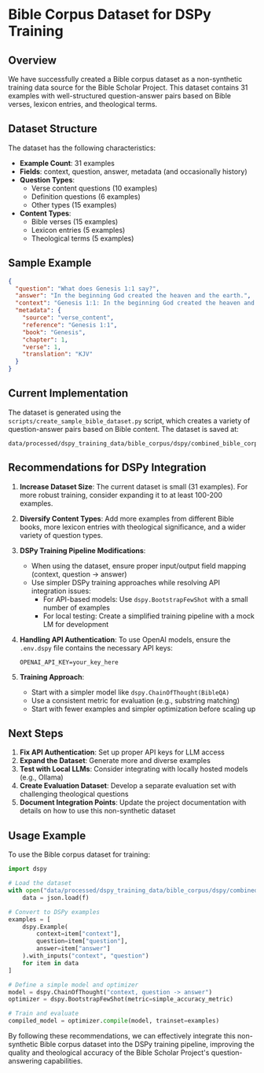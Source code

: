# Bible Corpus Dataset for DSPy Training

## Overview

We have successfully created a Bible corpus dataset as a non-synthetic training data source for the Bible Scholar Project. This dataset contains 31 examples with well-structured question-answer pairs based on Bible verses, lexicon entries, and theological terms.

## Dataset Structure

The dataset has the following characteristics:

- **Example Count**: 31 examples
- **Fields**: context, question, answer, metadata (and occasionally history)
- **Question Types**:
  - Verse content questions (10 examples)
  - Definition questions (6 examples)
  - Other types (15 examples)
- **Content Types**:
  - Bible verses (15 examples)
  - Lexicon entries (5 examples)
  - Theological terms (5 examples)

## Sample Example

```json
{
  "question": "What does Genesis 1:1 say?",
  "answer": "In the beginning God created the heaven and the earth.",
  "context": "Genesis 1:1: In the beginning God created the heaven and the earth.",
  "metadata": {
    "source": "verse_content",
    "reference": "Genesis 1:1",
    "book": "Genesis",
    "chapter": 1,
    "verse": 1,
    "translation": "KJV"
  }
}
```

## Current Implementation

The dataset is generated using the `scripts/create_sample_bible_dataset.py` script, which creates a variety of question-answer pairs based on Bible content. The dataset is saved at:

```
data/processed/dspy_training_data/bible_corpus/dspy/combined_bible_corpus_dataset.json
```

## Recommendations for DSPy Integration

1. **Increase Dataset Size**: The current dataset is small (31 examples). For more robust training, consider expanding it to at least 100-200 examples.

2. **Diversify Content Types**: Add more examples from different Bible books, more lexicon entries with theological significance, and a wider variety of question types.

3. **DSPy Training Pipeline Modifications**:
   - When using the dataset, ensure proper input/output field mapping (context, question → answer)
   - Use simpler DSPy training approaches while resolving API integration issues:
     - For API-based models: Use `dspy.BootstrapFewShot` with a small number of examples
     - For local testing: Create a simplified training pipeline with a mock LM for development

4. **Handling API Authentication**: To use OpenAI models, ensure the `.env.dspy` file contains the necessary API keys:
   ```
   OPENAI_API_KEY=your_key_here
   ```

5. **Training Approach**:
   - Start with a simpler model like `dspy.ChainOfThought(BibleQA)` 
   - Use a consistent metric for evaluation (e.g., substring matching)
   - Start with fewer examples and simpler optimization before scaling up

## Next Steps

1. **Fix API Authentication**: Set up proper API keys for LLM access
2. **Expand the Dataset**: Generate more and diverse examples
3. **Test with Local LLMs**: Consider integrating with locally hosted models (e.g., Ollama)
4. **Create Evaluation Dataset**: Develop a separate evaluation set with challenging theological questions
5. **Document Integration Points**: Update the project documentation with details on how to use this non-synthetic dataset

## Usage Example

To use the Bible corpus dataset for training:

```python
import dspy

# Load the dataset
with open("data/processed/dspy_training_data/bible_corpus/dspy/combined_bible_corpus_dataset.json", "r") as f:
    data = json.load(f)

# Convert to DSPy examples
examples = [
    dspy.Example(
        context=item["context"],
        question=item["question"],
        answer=item["answer"]
    ).with_inputs("context", "question")
    for item in data
]

# Define a simple model and optimizer
model = dspy.ChainOfThought("context, question -> answer")
optimizer = dspy.BootstrapFewShot(metric=simple_accuracy_metric)

# Train and evaluate
compiled_model = optimizer.compile(model, trainset=examples)
```

By following these recommendations, we can effectively integrate this non-synthetic Bible corpus dataset into the DSPy training pipeline, improving the quality and theological accuracy of the Bible Scholar Project's question-answering capabilities. 